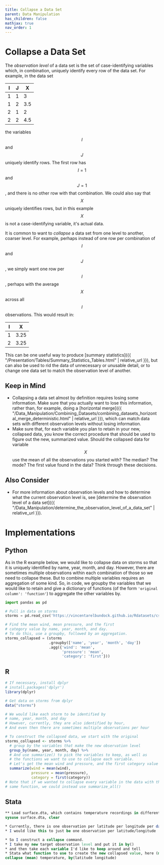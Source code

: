 ```yaml
---
title: Collapse a Data Set
parent: Data Manipulation
has_children: false
mathjax: true
nav_order: 1
---
```


# Collapse a Data Set

The *observation level* of a data set is the set of case-identifying variables which, in combination, uniquely identify every row of the data set. For example, in the data set

| I | J | X |
| - | - | - |
| 1 | 1 | 3 |
| 1 | 2 | 3.5 |
| 2 | 1 | 2 |
| 2 | 2 | 4.5 |

the variables $$I$$ and $$J$$ uniquely identify rows. The first row has $$I = 1$$ and $$J = 1$$, and there is no other row with that combination. We could also say that $$X$$ uniquely identifies rows, but in this example $$X$$ is not a case-identifying variable, it's actual data. 

It is common to want to *collapse* a data set from one level to another, coarser level. For example, perhaps instead of one row per combination of $$I$$ and $$J$$, we simply want one row per $$I$$, perhaps with the average $$X$$ across all $$I$$ observations. This would result in:

| I |  X |
| - | - |
| 1 | 3.25 |
| 2 | 3.25 |

This can be one useful way to produce [summary statistics]({{ "/Presentation/Tables/Summary_Statistics_Tables.html" | relative_url }}), but can also be used to rid the data of unnecessary or unusable detail, or to change one data set to match the observation level of another.

## Keep in Mind

- Collapsing a data set almost by definition requires losing some information. Make sure that you actually want to lose this information, rather than, for example, doing a [horizontal merge]({{ "/Data_Manipulation/Combining_Datasets/combining_datasets_horizontal_merge_deterministic.html" | relative_url }}), which can match data sets with different observation levels without losing information.
- Make sure that, for each variable you plan to retain in your new, collapsed data, you know the correct procedure that should be used to figure out the new, summarized value. Should the collapsed data for variable $$X$$ use the mean of all the observations you started with? The median? The mode? The first value found in the data? Think through these decisions.

## Also Consider

- For more information about observation levels and how to determine what the current observation level is, see [determine the observation level of a data set]({{ "/Data_Manipulation/determine_the_observation_level_of_a_data_set" | relative_url }}).

# Implementations

## Python

As in the R example below, we would like to collapse data on storms so that it is uniquely identified by name, year, month, and day. However, there are sometimes multiple observations within each combination of those so we need to collapse these. But to combine multiple variables requires an aggregation of some kind. So, in code, we groupby the variables that we would like to retain and give a dictionary of functions (of the form `'original column': 'function'`) to aggregate the other variables by.

```python
import pandas as pd

# Pull in data on storms
storms = pd.read_csv('https://vincentarelbundock.github.io/Rdatasets/csv/dplyr/storms.csv')

# Find the mean wind, mean pressure, and the first
# category value by name, year, month, and day.
# To do this, use a groupby, followed by an aggregation.
storms_collapsed = (storms
                    .groupby(['name', 'year', 'month', 'day'])
                    .agg({'wind': 'mean',
                          'pressure': 'mean',
                          'category': 'first'}))
```

## R

```r
# If necessary, install dplyr
# install.packages('dplyr')
library(dplyr)

# Get data on storms from dplyr
data("storms")

# We would like each storm to be identified by
# name, year, month, and day
# However, currently, they are also identified by hour,
# And even then there are sometimes multiple observations per hour

# To construct the collapsed data, we start with the original
storms_collapsed <- storms %>%
  # group by the variables that make the new observation level
  group_by(name, year, month, day) %>% 
  # And use summarize() to pick the variables to keep, as well as
  # the functions we want to use to collapse each variable.
  # Let's get the mean wind and pressure, and the first category value
  summarize(wind = mean(wind),
            pressure = mean(pressure),
            category = first(category))
# Note that if we wanted to collapse every variable in the data with the 
# same function, we could instead use summarize_all()
```

## Stata

```stata
** Load surface.dta, which contains temperature recordings in different locations
sysuse surface.dta, clear

* Currently, there is one observation per latitude per longitude per date
* I would like this to just be one observation per latitude/longitude

* So I construct a collapse command.
* I take my new target observation level and put it in by()
* and then take each variable I'd like to keep around and tell
* Stata what function to use to create the new collapsed value, here (mean)
collapse (mean) temperature, by(latitude longitude)
```
